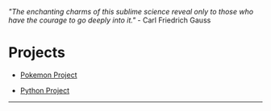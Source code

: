 *"The enchanting charms of this sublime science reveal only to those who have the courage to go deeply into it."* - Carl Friedrich Gauss 

# Projects 

* <a href="https://MerrickMath.github.io/MerrickMath.github.io-PokemonChallenge/"> Pokemon Project </a> 

* <a href="https://MerrickMath.github.io/MerrickMath.github.io-PythonProject/"> Python Project </a> 

---



